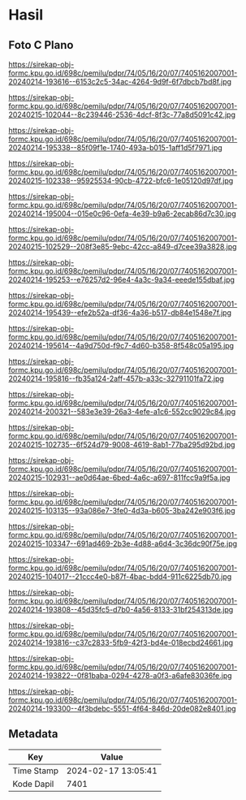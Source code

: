 # Hasil

## Foto C Plano

https://sirekap-obj-formc.kpu.go.id/698c/pemilu/pdpr/74/05/16/20/07/7405162007001-20240214-193616--6153c2c5-34ac-4264-9d9f-6f7dbcb7bd8f.jpg

https://sirekap-obj-formc.kpu.go.id/698c/pemilu/pdpr/74/05/16/20/07/7405162007001-20240215-102044--8c239446-2536-4dcf-8f3c-77a8d5091c42.jpg

https://sirekap-obj-formc.kpu.go.id/698c/pemilu/pdpr/74/05/16/20/07/7405162007001-20240214-195338--85f09f1e-1740-493a-b015-1aff1d5f7971.jpg

https://sirekap-obj-formc.kpu.go.id/698c/pemilu/pdpr/74/05/16/20/07/7405162007001-20240215-102338--95925534-90cb-4722-bfc6-1e05120d97df.jpg

https://sirekap-obj-formc.kpu.go.id/698c/pemilu/pdpr/74/05/16/20/07/7405162007001-20240214-195004--015e0c96-0efa-4e39-b9a6-2ecab86d7c30.jpg

https://sirekap-obj-formc.kpu.go.id/698c/pemilu/pdpr/74/05/16/20/07/7405162007001-20240215-102529--208f3e85-9ebc-42cc-a849-d7cee39a3828.jpg

https://sirekap-obj-formc.kpu.go.id/698c/pemilu/pdpr/74/05/16/20/07/7405162007001-20240214-195253--e76257d2-96e4-4a3c-9a34-eeede155dbaf.jpg

https://sirekap-obj-formc.kpu.go.id/698c/pemilu/pdpr/74/05/16/20/07/7405162007001-20240214-195439--efe2b52a-df36-4a36-b517-db84e1548e7f.jpg

https://sirekap-obj-formc.kpu.go.id/698c/pemilu/pdpr/74/05/16/20/07/7405162007001-20240214-195614--4a9d750d-f9c7-4d60-b358-8f548c05a195.jpg

https://sirekap-obj-formc.kpu.go.id/698c/pemilu/pdpr/74/05/16/20/07/7405162007001-20240214-195816--fb35a124-2aff-457b-a33c-32791101fa72.jpg

https://sirekap-obj-formc.kpu.go.id/698c/pemilu/pdpr/74/05/16/20/07/7405162007001-20240214-200321--583e3e39-26a3-4efe-a1c6-552cc9029c84.jpg

https://sirekap-obj-formc.kpu.go.id/698c/pemilu/pdpr/74/05/16/20/07/7405162007001-20240215-102735--6f524d79-9008-4619-8ab1-77ba295d92bd.jpg

https://sirekap-obj-formc.kpu.go.id/698c/pemilu/pdpr/74/05/16/20/07/7405162007001-20240215-102931--ae0d64ae-6bed-4a6c-a697-811fcc9a9f5a.jpg

https://sirekap-obj-formc.kpu.go.id/698c/pemilu/pdpr/74/05/16/20/07/7405162007001-20240215-103135--93a086e7-3fe0-4d3a-b605-3ba242e903f6.jpg

https://sirekap-obj-formc.kpu.go.id/698c/pemilu/pdpr/74/05/16/20/07/7405162007001-20240215-103347--691ad469-2b3e-4d88-a6d4-3c36dc90f75e.jpg

https://sirekap-obj-formc.kpu.go.id/698c/pemilu/pdpr/74/05/16/20/07/7405162007001-20240215-104017--21ccc4e0-b87f-4bac-bdd4-911c6225db70.jpg

https://sirekap-obj-formc.kpu.go.id/698c/pemilu/pdpr/74/05/16/20/07/7405162007001-20240214-193808--45d35fc5-d7b0-4a56-8133-31bf254313de.jpg

https://sirekap-obj-formc.kpu.go.id/698c/pemilu/pdpr/74/05/16/20/07/7405162007001-20240214-193816--c37c2833-5fb9-42f3-bd4e-018ecbd24661.jpg

https://sirekap-obj-formc.kpu.go.id/698c/pemilu/pdpr/74/05/16/20/07/7405162007001-20240214-193822--0f81baba-0294-4278-a0f3-a6afe83036fe.jpg

https://sirekap-obj-formc.kpu.go.id/698c/pemilu/pdpr/74/05/16/20/07/7405162007001-20240214-193300--4f3bdebc-5551-4f64-846d-20de082e8401.jpg


## Metadata

| Key        | Value               |
| ---------- | ------------------- |
| Time Stamp | 2024-02-17 13:05:41 |
| Kode Dapil | 7401                |



